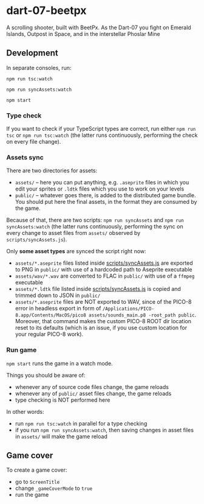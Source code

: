 # dart-07-beetpx

A scrolling shooter, built with BeetPx. As the Dart-07 you fight on Emerald
Islands, Outpost in Space, and in the interstellar Phoslar Mine

## Development

In separate consoles, run:

```shell
npm run tsc:watch
```

```shell
npm run syncAssets:watch
```

```shell
npm start
```

### Type check

If you want to check if your TypeScript types are correct, run either
`npm run tsc` or `npm run tsc:watch` (the latter runs continuously, performing
the check on every file change).

### Assets sync

There are two directories for assets:

- `assets/` – here you can put anything, e.g. `.aseprite` files in which you
  edit your sprites or `.ldtk` files which you use to work on your levels
- `public/` – whatever goes there, is added to the distributed game bundle. You
  should put here the final assets, in the format they are consumed by the game.

Because of that, there are two scripts: `npm run syncAssets` and
`npm run syncAssets:watch` (the latter runs continuously, performing the sync on
every change to asset files from `assets/` observed by `scripts/syncAssets.js`).

Only **some asset types** are synced the script right now:

- `assets/*.aseprite` files listed inside
  [scripts/syncAssets.js](scripts/syncAssets.js) are exported to PNG in
  `public/` with use of a hardcoded path to Aseprite executable
- `assets/wav/*.wav` are converted to FLAC in `public/` with use of a `ffmpeg`
  executable
- `assets/*.ldtk` file listed inside
  [scripts/syncAssets.js](scripts/syncAssets.js) is copied and trimmed down to
  JSON in `public/`
- `assets/*.aseprite` files are NOT exported to WAV, since of the PICO-8 error
  in headless export in form of
  `/Applications/PICO-8.app/Contents/MacOS/pico8 assets/sounds_main.p8 -root_path public`.
  Moreover, that command makes the custom PICO-8 ROOT dir location reset to its
  defaults (which is an issue, if you use custom location for your regular
  PICO-8 work).

### Run game

`npm start` runs the game in a watch mode.

Things you should be aware of:

- whenever any of source code files change, the game reloads
- whenever any of `public/` asset files change, the game reloads
- type checking is NOT performed here

In other words:

- run `npm run tsc:watch` in parallel for a type checking
- if you run `npm run syncAssets:watch`, then saving changes in asset files in
  `assets/` will make the game reload

## Game cover

To create a game cover:

- go to `ScreenTitle`
- change `_gameCoverMode` to `true`
- run the game

